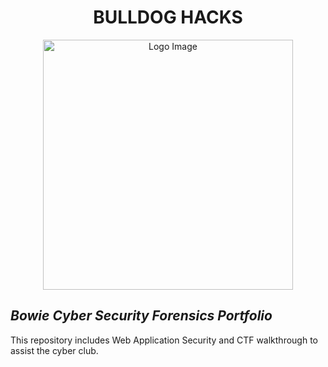 <h1 align="center">BULLDOG HACKS</h1>

<p align="center">
  <img src="https://github.com/user-attachments/assets/c2251d29-40c6-45f4-af5c-0d46f5f04a10" alt="Logo Image" width="400" />
</p>

<h2 align="left"><i>Bowie Cyber Security Forensics Portfolio</i></h3>
This repository includes Web Application Security and CTF walkthrough to assist the cyber club. 
